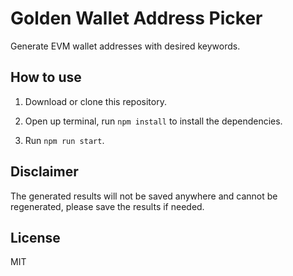 # Golden Wallet Address Picker

Generate EVM wallet addresses with desired keywords.

## How to use

1. Download or clone this repository.

2. Open up terminal, run `npm install` to install the dependencies.

3. Run `npm run start`.

## Disclaimer

The generated results will not be saved anywhere and cannot be regenerated, please save the results if needed.

## License

MIT
